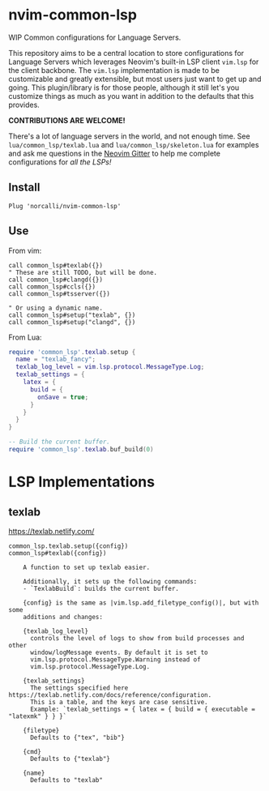 # nvim-common-lsp

WIP Common configurations for Language Servers.

This repository aims to be a central location to store configurations for
Language Servers which leverages Neovim's built-in LSP client `vim.lsp` for the
client backbone. The `vim.lsp` implementation is made to be customizable and
greatly extensible, but most users just want to get up and going. This
plugin/library is for those people, although it still let's you customize
things as much as you want in addition to the defaults that this provides.

**CONTRIBUTIONS ARE WELCOME!**

There's a lot of language servers in the world, and not enough time.  See
`lua/common_lsp/texlab.lua` and `lua/common_lsp/skeleton.lua` for examples and
ask me questions in the [Neovim Gitter](https://gitter.im/neovim/neovim) to
help me complete configurations for *all the LSPs!*

## Install

`Plug 'norcalli/nvim-common-lsp'`

## Use

From vim:
```vim
call common_lsp#texlab({})
" These are still TODO, but will be done.
call common_lsp#clangd({})
call common_lsp#ccls({})
call common_lsp#tsserver({})

" Or using a dynamic name.
call common_lsp#setup("texlab", {})
call common_lsp#setup("clangd", {})
```

From Lua:
```lua
require 'common_lsp'.texlab.setup {
  name = "texlab_fancy";
  texlab_log_level = vim.lsp.protocol.MessageType.Log;
  texlab_settings = {
    latex = {
	  build = {
	    onSave = true;
	  }
	}
  }
}

-- Build the current buffer.
require 'common_lsp'.texlab.buf_build(0)
```

# LSP Implementations

## texlab

https://texlab.netlify.com/

```
common_lsp.texlab.setup({config})
common_lsp#texlab({config})

	A function to set up texlab easier.

	Additionally, it sets up the following commands:
	- `TexlabBuild`: builds the current buffer.

	{config} is the same as |vim.lsp.add_filetype_config()|, but with some
	additions and changes:

	{texlab_log_level}
	  controls the level of logs to show from build processes and other
	  window/logMessage events. By default it is set to
	  vim.lsp.protocol.MessageType.Warning instead of
	  vim.lsp.protocol.MessageType.Log.

	{texlab_settings}
	  The settings specified here https://texlab.netlify.com/docs/reference/configuration.
	  This is a table, and the keys are case sensitive.
	  Example: `texlab_settings = { latex = { build = { executable = "latexmk" } } }`

	{filetype}
	  Defaults to {"tex", "bib"}

	{cmd}
	  Defaults to {"texlab"}

	{name}
	  Defaults to "texlab"
```

